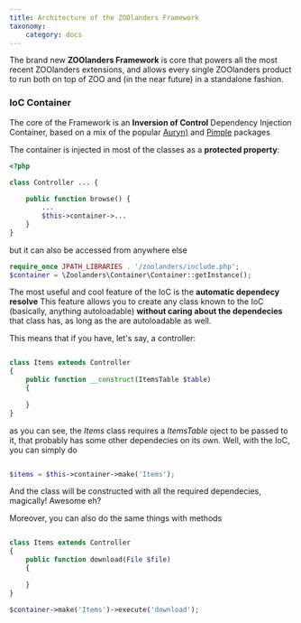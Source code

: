 ```yaml
---
title: Architecture of the ZOOlanders Framework
taxonomy:
    category: docs
---
```


The brand new **ZOOlanders Framework** is core that powers all the most recent ZOOlanders extensions, and allows every single
ZOOlanders product to run both on top of ZOO and (in the near future) in a standalone fashion.


### IoC Container

The core of the Framework is an **Inversion of Control** Dependency Injection Container, based on a mix of the popular [Auryn)](https://github.com/rdlowrey/auryn) and [Pimple](http://pimple.sensiolabs.org/) packages

The container is injected in most of the classes as a **protected property**:

```php
<?php

class Controller ... {
	
	public function browse() {
		...
		$this->container->...
	}
}

```

but it can also be accessed from anywhere else

```php
require_once JPATH_LIBRARIES . '/zoolanders/include.php';
$container = \Zoolanders\Container\Container::getInstance();

```

The most useful and cool feature of the IoC is the **automatic dependecy resolve**
This feature allows you to create any class known to the IoC (basically, anything autoloadable) **without caring about the dependecies**
that class has, as long as the are autoloadable as well.

This means that if you have, let's say, a controller:

```php

class Items extends Controller 
{
	public function __construct(ItemsTable $table)
	{
			
	}	
}
```

as you can see, the *Items* class requires a *ItemsTable* oject to be passed to it, that probably has some other dependecies on its own.
Well, with the IoC, you can simply do

```php

$items = $this->container->make('Items');
```

And the class will be constructed with all the required dependecies, magically! Awesome eh?

Moreover, you can also do the same things with methods

```php

class Items extends Controller 
{
	public function download(File $file)
	{
			
	}	
}

$container->make('Items')->execute('download');
```

